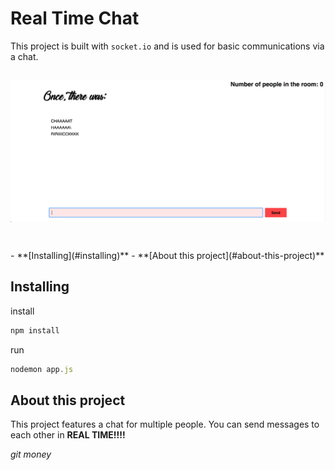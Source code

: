 # Real Time Chat

This project is built with `socket.io` and is used for basic communications via a chat.
<br/>
<p align="left">
  <img src="./readme-images/rick-chat.png" alt="Image of a chat" height="auto" width="600" style="margin: 2em auto; display: block;">
</p>
<br/>
- **[Installing](#installing)**  
- **[About this project](#about-this-project)**  

## Installing
install
```javascript
npm install
```
run
```javascript
nodemon app.js
```

## About this project
This project features a chat for multiple people.
You can send messages to each other in **REAL TIME!!!!**

_git money_
